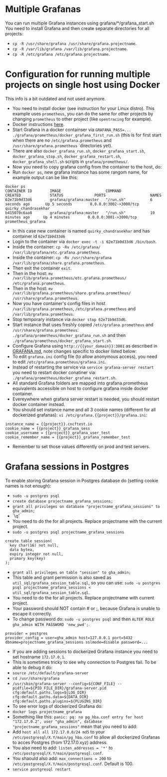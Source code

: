 # Multiple Grafanas

You can run multiple Grafana instances using grafana/*/grafana_start.sh
You need to install Grafana and then create separate directories for all projects:
- `cp -R /usr/share/grafana /usr/share/grafana.projectname`.
- `cp -R /var/lib/grafana /var/lib/grafana.projectname`.
- `cp -R /etc/grafana /etc/grafana.projectname`.

# Configuration for running multiple projects on single host using Docker

This info is a bit outdated and not used anymore.

- You need to install docker (see instruction for your Linux distro). This example uses `prometheus`, you can do the same for other projects by changing `prometheus` to other project (like `opentracing` for example).
- Docker instructions [here](https://github.com/cncf/devstats/blob/master/DOCKER.md).
- Start Grafana in a docker containser via `GRAFANA_PASS=... ./grafana/prometheus/docker_grafana_first_run.sh` (this is for first start when there are no `/etc/grafana.prometheus` and `/usr/share/grafana.prometheus` `directories yet).
- There are also `docker_grafana_run.sh`, `docker_grafana_start.sh`, `docker_grafana_stop.sh`, `docker_grafana_restart.sh`, `docker_grafana_shell.sh` scripts in `grafana/prometheus/`.
- Now you need to copy grafana config from the container to the host, do:
- Run `docker ps`, new grafana instance has some rangom name, for example output can be like this:
```
docker ps
CONTAINER ID        IMAGE                    COMMAND             CREATED             STATUS              PORTS                    NAMES
62e71b9d33d6        grafana/grafana:master   "/run.sh"           6 seconds ago       Up 5 seconds        0.0.0.0:3002->3000/tcp   quirky_chandrasekhar
b415070c6aa8        grafana/grafana:master   "/run.sh"           19 minutes ago      Up 4 minutes        0.0.0.0:3001->3000/tcp   prometheus_grafana
```
- In this case new container is named `quirky_chandrasekhar` and has container id `62e71b9d33d6`
- Login to the container via `docker exec -t -i 62e71b9d33d6 /bin/bash`.
- Inside the container: `cp -Rv /etc/grafana/ /var/lib/grafana/etc.grafana.prometheus`.
- Inside the container: `cp -Rv /usr/share/grafana /var/lib/grafana/share.grafana.prometheus`.
- Then exit the container `exit`.
- Then in the host: `mv /var/lib/grafana.prometheus/etc.grafana.prometheus/ /etc/grafana.prometheus`.
- Then in the host: `mv /var/lib/grafana.prometheus/share.grafana.prometheus/ /usr/share/grafana.prometheus`.
- Now you have container's config files in host `/var/lib/grafana.prometheus`, `/etc/grafana.prometheus` and `/var/lib/grafana.prometheus`.
- Stop temporary instance via `docker stop 62e71b9d33d6`.
- Start instance that uses freshly copied `/etc/grafana.prometheus` and `/usr/share/grafana.prometheus`: `./grafana/prometheus/docker_grafana_run.sh` and then `./grafana/prometheus/docker_grafana_start.sh`.
- Configure Grafana using `http://{{your_domain}}:3001` as described in [GRAFANA.md](https://github.com/cncf/devstats/blob/master/GRAFANA.md), note changes specific to docker listed below:
- To edit `grafana.ini` config file (to allow anonymous access), you need to edit `/etc/grafana.prometheus/grafana.ini`.
- Instead of restarting the service via `service grafana-server restart` you need to restart docker conatiner via: `./grafana/prometheus/docker_grafana_restart.sh`.
- All standard Grafana folders are mapped into grafana.prometheus equivalents accessible on host to configure grafana inside docker container.
- Evereywhere when grafana server restart is needed, you should restart docker container instead.
- You should set instance name and all 3 cookie names (different for all dockerized grafanas): `vi /etc/grafana.{{project}}/grafana.ini`:
```
instance_name = {{project}}.cncftest.io
cookie_name = {{project}}_grafana_sess
cookie_username = {{project}}_grafana_user_test
cookie_remember_name = {{project}}_grafana_remember_test
```
- Remember to set those values differently on prod and test servers.

# Grafana sessions in Postgres

To enable storing Grafana session in Postgres database do (setting cookie names is not enough):
- `sudo -u postgres psql`
- `create database projectname_grafana_sessions;`
- `grant all privileges on database "projectname_grafana_sessions" to gha_admin;`
- `\q'
- You need to do the for all projects. Replace projectname with the current project.
- `sudo -u postgres psql projectname_grafana_sessions`
```
create table session(
  key char(16) not null,
  data bytea,
  expiry integer not null,
  primary key(key)
);
```
- `grant all privileges on table "session" to gha_admin;`
- This table and grant permission is also saved as `util_sql/grafana_session_table.sql`, so you can use: `sudo -u postgres psql projectname_grafana_sessions < util_sql/grafana_session_table.sql`.
- You need to do the for all projects. Replace projectname with current project.
- Your password should NOT contain # or ;, because Grafana is unable to escape it correctly.
- To change password do: `sudo -u postgres psql` and then `ALTER ROLE gha_admin WITH PASSWORD 'new_pwd';`.
```
provider = postgres
provider_config = user=gha_admin host=127.0.0.1 port=5432 dbname=projectname_grafana_sessions sslmode=disable password=...
```
- If you are adding sessions to dockerized Grafana instance you need to set hostname `172.17.0.1`.
- This is sometimes tricky to see why connection to Postgres fail. To be able to debug it do:
- `source /etc/default/grafana-server`
- `cd /usr/share/grafana`
- `/usr/sbin/grafana-server --config=${CONF_FILE} --pidfile=${PID_FILE_DIR}/grafana-server.pid cfg:default.paths.logs=${LOG_DIR} cfg:default.paths.data=${DATA_DIR} cfg:default.paths.plugins=${PLUGINS_DIR}`
- To see error logs of dockerized Grafana do:
- `docker logs projectname_grafana`
- Something like this: `panic: pq: no pg_hba.conf entry for host "172.17.0.2", user "gha_admin", database "projectname_grafana_sessions"` mean that you need to add:
- Add `host all all 172.17.0.0/24 md5` to your `/etc/postgresql/X.Y/main/pg_hba.conf` to allow all dockerized Grafanas to acces Postgres (from 172.17.0.xyz) address.
- You also need to add: `listen_addresses = '*'` to `/etc/postgresql/X.Y/main/postgresql.conf`.
- You shaould also add: `max_connections = 200` to `/etc/postgresql/X.Y/main/postgresql.conf`. Default is 100.
- `service postgresql restart`
